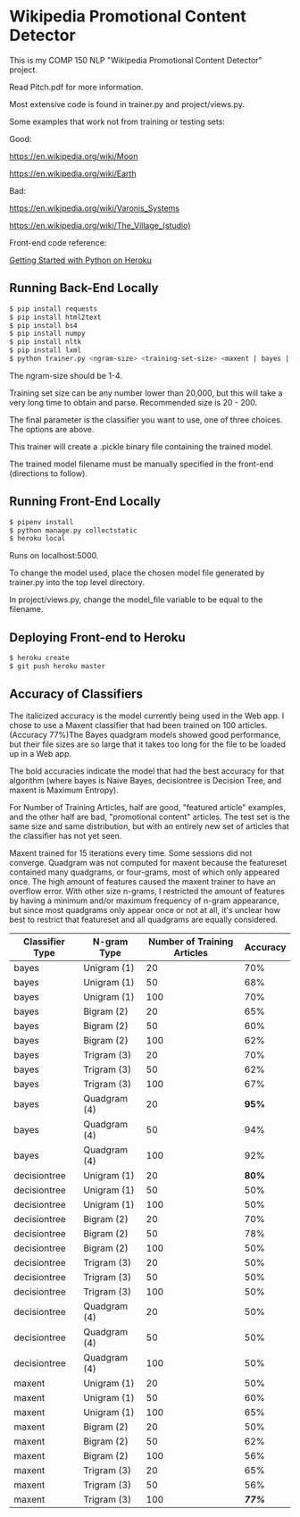 # Wikipedia Promotional Content Detector

This is my COMP 150 NLP "Wikipedia Promotional Content Detector" project.

Read Pitch.pdf for more information.

Most extensive code is found in trainer.py and project/views.py.

Some examples that work not from training or testing sets:

Good:

https://en.wikipedia.org/wiki/Moon

https://en.wikipedia.org/wiki/Earth

Bad:

https://en.wikipedia.org/wiki/Varonis_Systems

https://en.wikipedia.org/wiki/The_Village_(studio)

Front-end code reference:

[Getting Started with Python on Heroku](https://github.com/heroku/python-getting-started)

## Running Back-End Locally

```sh
$ pip install requests
$ pip install html2text
$ pip install bs4
$ pip install numpy
$ pip install nltk
$ pip install lxml
$ python trainer.py <ngram-size> <training-set-size> <maxent | bayes | decisiontree> 
```

The ngram-size should be 1-4.

Training set size can be any number lower than 20,000, but this will take a very long time to obtain and parse. Recommended size is 20 - 200.

The final parameter is the classifier you want to use, one of three choices. The options are above.

This trainer will create a .pickle binary file containing the trained model.

The trained model filename must be manually specified in the front-end (directions to follow).

## Running Front-End Locally

```sh
$ pipenv install
$ python manage.py collectstatic
$ heroku local
```

Runs on localhost:5000.

To change the model used, place the chosen model file generated by trainer.py into the top level directory.

In project/views.py, change the model_file variable to be equal to the filename.

## Deploying Front-end to Heroku

```sh
$ heroku create
$ git push heroku master
```

## Accuracy of Classifiers

The italicized accuracy is the model currently being used in the Web app. I chose to use a Maxent classifier that had been trained on 100 articles. (Accuracy 77%)The Bayes quadgram models showed good performance, but their file sizes are so large that it takes too long for the file to be loaded up in a Web app.

The bold accuracies indicate the model that had the best accuracy for that algorithm (where bayes is Naive Bayes, decisiontree is Decision Tree, and maxent is Maximum Entropy).

For Number of Training Articles, half are good, "featured article" examples, and the other half are bad, "promotional content" articles. The test set is the same size and same distribution, but with an entirely new set of articles that the classifier has not yet seen.

Maxent trained for 15 iterations every time. Some sessions did not converge.
Quadgram was not computed for maxent because the featureset contained many quadgrams, or four-grams, most of which only appeared once. The high amount of features caused the maxent trainer to have an overflow error. With other size n-grams, I restricted the amount of features by having a minimum and/or maximum frequency of n-gram appearance, but since most quadgrams only appear once or not at all, it's unclear how best to restrict that featureset and all quadgrams are equally considered.

| Classifier Type | N-gram Type | Number of Training Articles | Accuracy |
| --------------- | ----------- | --------------------------- | -------- |
| bayes 		  | Unigram (1) | 20						  |	70%		 |
| bayes 		  | Unigram (1) | 50						  |	68%		 |
| bayes 		  | Unigram (1) | 100						  |	70%		 |
| bayes			  | Bigram (2) | 20						  	  |	65%		 |
| bayes			  | Bigram (2) | 50						  	  |	60%		 |
| bayes			  | Bigram (2) | 100						  |	62%		 |
| bayes			  | Trigram (3) | 20						  |	70%		 |
| bayes			  | Trigram (3) | 50						  |	62%		 |
| bayes			  | Trigram (3) | 100						  |	67%		 |
| bayes	 		  | Quadgram (4) | 20						  |	**95%**  |
| bayes			  | Quadgram (4) | 50						  |	94%		 |
| bayes 		  | Quadgram (4) | 100						  |	92%	 |
| decisiontree 		  | Unigram (1) | 20					  |	**80%**	 |
| decisiontree 		  | Unigram (1) | 50					  |	50%		 |
| decisiontree 		  | Unigram (1) | 100					  |	50%		 |
| decisiontree 		  | Bigram (2) | 20						  |	70%		 |
| decisiontree 		  | Bigram (2) | 50						  |	78%		 |
| decisiontree 		  | Bigram (2) | 100				      |	50%		 |
| decisiontree 		  | Trigram (3) | 20					  |	50%		 |
| decisiontree 		  | Trigram (3) | 50					  |	50%		 |
| decisiontree 		  | Trigram (3) | 100				      |	50%		 |
| decisiontree 		  | Quadgram (4) | 20				      |	50%		 |
| decisiontree 		  | Quadgram (4) | 50					  | 50%	     |
| decisiontree 		  | Quadgram (4) | 100				      |	50%		 |
| maxent		  | Unigram (1) | 20						  |	50%		 |
| maxent		  | Unigram (1) | 50						  |	60%		 |
| maxent		  | Unigram (1) | 100						  |	65%		 |
| maxent		  | Bigram (2) | 20						  	  |	50%		 |
| maxent		  | Bigram (2) | 50						  	  |	62%		 |
| maxent		  | Bigram (2) | 100						  |	56%		 |
| maxent		  | Trigram (3) | 20						  |	65%		 |
| maxent		  | Trigram (3) | 50						  |	56%		 |
| maxent		  | Trigram (3) | 100						  |	***77%***	 |
